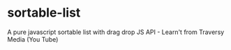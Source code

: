 # sortable-list
A pure javascript sortable list with drag drop JS API - Learn't from Traversy Media (You Tube) 
